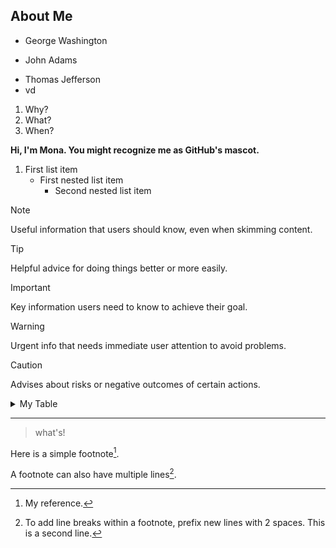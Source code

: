## About Me

- George Washington
* John Adams
+ Thomas Jefferson
+ vd

1. Why?
2. What?
3. When?

**Hi, I'm Mona. You might recognize me as GitHub's mascot.**

1. First list item
   - First nested list item
     - Second nested list item


> [!NOTE]
> Useful information that users should know, even when skimming content.

> [!TIP]
> Helpful advice for doing things better or more easily.

> [!IMPORTANT]
> Key information users need to know to achieve their goal.

> [!WARNING]
> Urgent info that needs immediate user attention to avoid problems.

> [!CAUTION]
> Advises about risks or negative outcomes of certain actions.



<details>
  
<summary> My Table  </summary>

| Rank | Languages |
|-----:|-----------|
|     1| JavaScript|
|     2| Python    |
|     3| SQL       |


</details>

---
> what's!

Here is a simple footnote[^1].

A footnote can also have multiple lines[^2].

[^1]: My reference.
[^2]: To add line breaks within a footnote, prefix new lines with 2 spaces.
  This is a second line.
